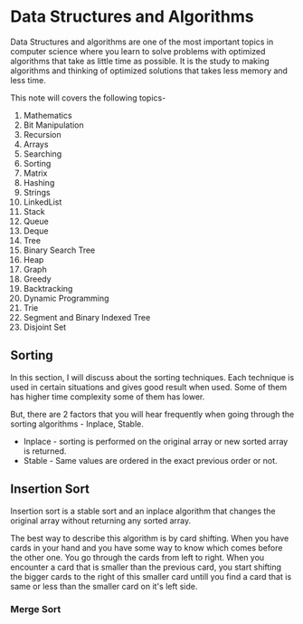 # Data Structures and Algorithms

Data Structures and algorithms are one of the most important topics in computer science where you learn to solve problems with optimized algorithms that take as little time as possible. It is the study to making algorithms and thinking of optimized solutions that takes less memory and less time.

This note will covers the following topics-

1. Mathematics
2. Bit Manipulation
3. Recursion
4. Arrays
5. Searching
6. Sorting
7. Matrix
8. Hashing
9. Strings
10. LinkedList
11. Stack
12. Queue
13. Deque
14. Tree
15. Binary Search Tree
16. Heap
17. Graph
18. Greedy
19. Backtracking
20. Dynamic Programming
21. Trie
22. Segment and Binary Indexed Tree
23. Disjoint Set

## Sorting

In this section, I will discuss about the sorting techniques. Each technique is used in certain situations and gives good result when used. Some of them has higher time complexity some of them has lower.

But, there are 2 factors that you will hear frequently when going through the sorting algorithms - Inplace, Stable.

- Inplace - sorting is performed on the original array or new sorted array is returned.
- Stable - Same values are ordered in the exact previous order or not.

## Insertion Sort

Insertion sort is a stable sort and an inplace algorithm that changes the original array without returning any sorted array.

The best way to describe this algorithm is by card shifting. When you have cards in your hand and you have some way to know which comes before the other one. You go through the cards from left to right. When you encounter a card that is smaller than the previous card, you start shifting the bigger cards to the right of this smaller card untill you find a card that is same or less than the smaller card on it's left side.

### Merge Sort
